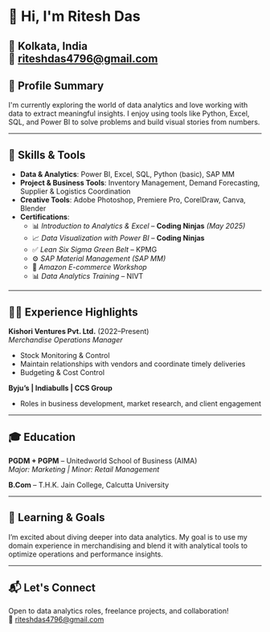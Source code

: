 # 👋 Hi, I'm Ritesh Das  
📍 Kolkata, India  
📧 riteshdas4796@gmail.com 
---

## 🎯 Profile Summary  
I'm currently exploring the world of data analytics and love working with data to extract meaningful insights. 
I enjoy using tools like Python, Excel, SQL, and Power BI to solve problems and build visual stories from numbers.


---

## 🔧 Skills & Tools  
- **Data & Analytics**: Power BI, Excel, SQL, Python (basic), SAP MM  
- **Project & Business Tools**: Inventory Management, Demand Forecasting, Supplier & Logistics Coordination  
- **Creative Tools**: Adobe Photoshop, Premiere Pro, CorelDraw, Canva, Blender  
- **Certifications**:  
  - 📊 *Introduction to Analytics & Excel* – **Coding Ninjas** *(May 2025)*  
  - 📈 *Data Visualization with Power BI* – **Coding Ninjas**  
  - ✅ *Lean Six Sigma Green Belt* – KPMG  
  - ⚙️ *SAP Material Management (SAP MM)*  
  - 🛒 *Amazon E-commerce Workshop*  
  - 📊 *Data Analytics Training* – NIVT

---

## 🧑‍💼 Experience Highlights  
**Kishori Ventures Pvt. Ltd.** (2022–Present)  
*Merchandise Operations Manager*    
- Stock Monitoring & Control
- Maintain relationships with vendors and coordinate timely deliveries
- Budgeting & Cost Control  

**Byju’s | Indiabulls | CCS Group**  
- Roles in business development, market research, and client engagement  

---

## 🎓 Education  
**PGDM + PGPM** – Unitedworld School of Business (AIMA)  
*Major: Marketing | Minor: Retail Management*  

**B.Com** – T.H.K. Jain College, Calcutta University  

---

## 🌱 Learning & Goals  
I’m excited about diving deeper into data analytics.
My goal is to use my domain experience in merchandising and blend it with analytical tools to optimize operations and performance insights.

---

## 📬 Let's Connect  
Open to data analytics roles, freelance projects, and collaboration!  
📧 riteshdas4796@gmail.com
